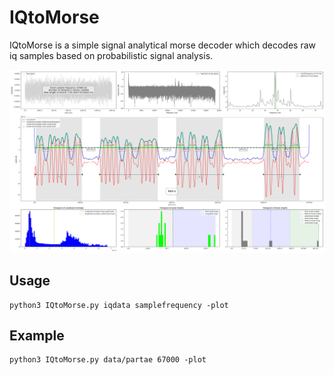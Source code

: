 # IQtoMorse

IQtoMorse is a simple signal analytical morse decoder which decodes raw iq samples based on probabilistic signal analysis.

![IQtoMorse.png](https://github.com/eikeviehmann/IQtoMorse/blob/main/IQtoMorse.png?raw=true)

## Usage
```
python3 IQtoMorse.py iqdata samplefrequency -plot
```

## Example
```
python3 IQtoMorse.py data/partae 67000 -plot
```

